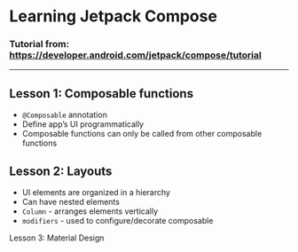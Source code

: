 # Learning Jetpack Compose
### Tutorial from: https://developer.android.com/jetpack/compose/tutorial  
---
## Lesson 1: Composable functions  
- `@Composable` annotation
- Define app’s UI programmatically
- Composable functions can only be called from other composable functions

## Lesson 2: Layouts
- UI elements are organized in a hierarchy
- Can have nested elements
- `Column` - arranges elements vertically
- `modifiers` - used to configure/decorate composable

Lesson 3: Material Design
